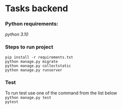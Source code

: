 # Tasks backend

### Python requirements:
<i>python 3.10 </i>

### Steps to run project

`pip install -r requirements.txt`</br>
`python manage.py migrate`</br>
`python manage.py collectstatic` </br>
`python manage.py runserver`

### Test
To run test use one of the command from the list below
</br>`python manage.py test`
</br>`pytest`